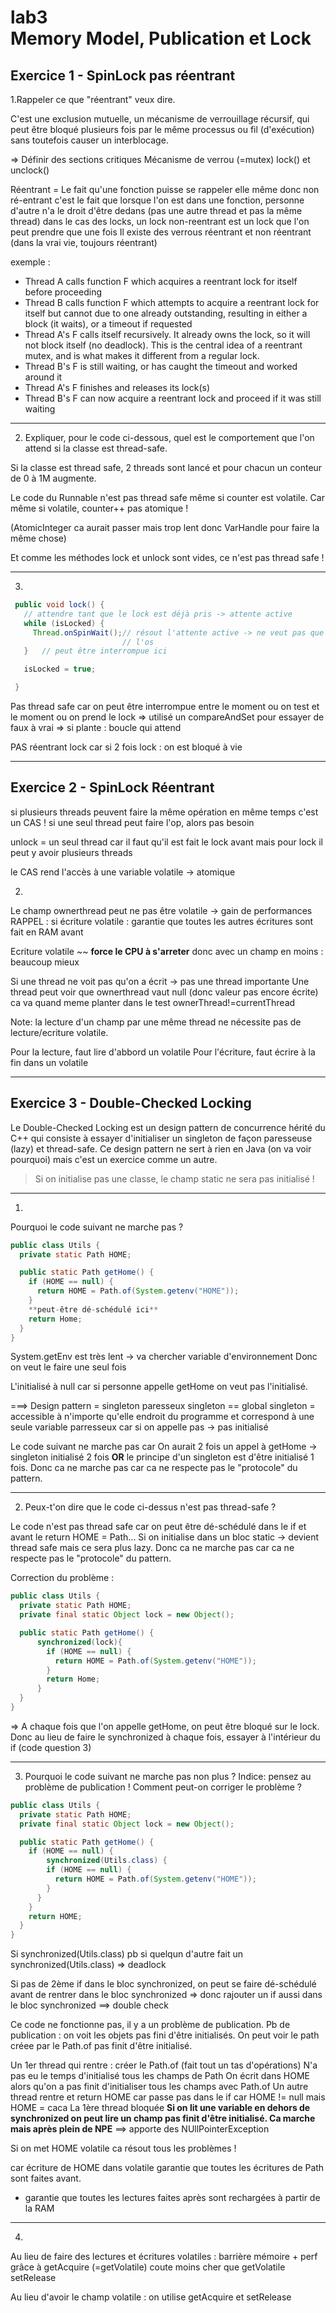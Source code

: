 lab3
<br> 
Memory Model, Publication et Lock 
======================================================

## Exercice 1 - SpinLock pas réentrant

1.Rappeler ce que "réentrant" veux dire. 

 C'est une exclusion mutuelle, un mécanisme de verrouillage récursif,
qui peut être bloqué plusieurs fois par le même processus ou fil 
(d'exécution) sans toutefois causer un interblocage.

=> Définir des sections critiques
Mécanisme de verrou (=mutex)
lock() et unclock()

Réentrant = Le fait qu'une fonction puisse se rappeler elle même
donc non ré-entrant c'est le fait que lorsque l'on est dans une fonction,
personne d'autre n'a le droit d'être dedans (pas une autre thread et pas la même thread)
dans le cas des locks, un lock non-reentrant est un lock que l'on peut prendre que une fois
Il existe des verrous réentrant et non réentrant (dans la vrai vie, toujours réentrant)

exemple :
* Thread A calls function F which acquires a reentrant lock for itself before proceeding
* Thread B calls function F which attempts to acquire a reentrant lock for itself but 
cannot due to one already outstanding, resulting in either a block (it waits), or a timeout if requested
* Thread A's F calls itself recursively. It already owns the lock, so it will not block itself (no deadlock). 
This is the central idea of a reentrant mutex, and is what makes it different from a regular lock.
* Thread B's F is still waiting, or has caught the timeout and worked around it
* Thread A's F finishes and releases its lock(s)
* Thread B's F can now acquire a reentrant lock and proceed if it was still waiting

-----------------------------------------------------------------------------

2. Expliquer, pour le code ci-dessous, quel est le comportement que l'on attend si la classe est thread-safe.

 Si la classe est thread safe, 2 threads sont lancé et pour chacun un conteur de 0 à 1M
 augmente.
 
 Le code du Runnable n'est pas thread safe même si counter est volatile.
 Car même si volatile, counter++ pas atomique !
 
 (AtomicInteger ca aurait passer mais trop lent donc VarHandle pour faire la même chose)
 
 Et comme les méthodes lock et unlock sont vides, ce n'est pas thread safe !
 
 --------------------------------------------------------------------------
 
 3.
 ```java
  public void lock() {
    // attendre tant que le lock est déjà pris -> attente active
    while (isLocked) {
      Thread.onSpinWait();// résout l'attente active -> ne veut pas que ce thread soit schédulé par
                          // l'os
    }	// peut être interrompue ici

    isLocked = true;

  }
  ```
  
  Pas thread safe car on peut être interrompue entre le moment ou on test et le moment ou on prend le lock
  => utilisé un compareAndSet pour essayer de faux à vrai
  => si plante : boucle qui attend
  
  PAS réentrant lock car si 2 fois lock :
  on est bloqué à vie
 
----------------------------------------------------------------------------------------------------

## Exercice 2 - SpinLock Réentrant

si plusieurs threads peuvent faire la même opération en même temps c'est un CAS !
si une seul thread peut faire l'op, alors pas besoin

unlock = un seul thread car il faut qu'il est fait le lock avant
mais pour lock il peut y avoir plusieurs threads

le CAS rend l'accès à une variable volatile -> atomique


2.

Le champ ownerthread peut ne pas être volatile -> gain de performances
RAPPEL : si écriture volatile : garantie que toutes les autres écritures sont fait en RAM avant
  
Ecriture volatile ~~ **force le CPU à s'arreter** donc avec un champ en moins :
beaucoup mieux
  
Si une thread ne voit pas qu'on a écrit -> pas une thread importante
Une thread peut voir que ownerthread vaut null (donc valeur pas encore écrite) 
ca va quand meme planter dans le test ownerThread!=currentThread
  
Note: la lecture d'un champ par une même thread ne nécessite pas de lecture/ecriture volatile. 

Pour la lecture, faut lire d'abbord un volatile
Pour l'écriture, faut écrire à la fin dans un volatile

---------------------------------------------------------------------------------------------------------------
 
 ## Exercice 3 - Double-Checked Locking
 
Le Double-Checked Locking est un design pattern de concurrence hérité du C++ 
qui consiste à essayer d'initialiser un singleton de façon paresseuse (lazy) 
et thread-safe.
Ce design pattern ne sert à rien en Java (on va voir pourquoi)
mais c'est un exercice comme un autre. 
 
> Si on initialise pas une classe, le champ static ne sera pas initialisé !

 ------------------------------------------------------------------------------------------
 
 1.
 Pourquoi le code suivant ne marche pas ?

```java
public class Utils {
  private static Path HOME;

  public static Path getHome() {
    if (HOME == null) {
      return HOME = Path.of(System.getenv("HOME"));
    }
    **peut-être dé-schédulé ici**
    return Home;
  }
}
```

System.getEnv est très lent -> va chercher variable d'environnement
Donc on veut le faire une seul fois

L'initialisé à null car si personne appelle getHome on veut pas l'initialisé.

===> Design pattern = singleton paresseux
singleton == global
singleton = accessible à n'importe qu'elle endroit du programme 
et correspond à une seule variable
parresseux car si on appelle pas -> pas initialisé

Le code suivant ne marche pas car 
On aurait 2 fois un appel à getHome -> singleton initialisé 2 fois **OR**
le principe d'un singleton est d'être initialisé 1 fois. 
Donc ca ne marche pas car ca ne respecte pas le "protocole" du pattern.

---------------------------------------------

2. Peux-t'on dire que le code ci-dessus n'est pas thread-safe ? 

Le code n'est pas thread safe car on peut être dé-schédulé dans le if et avant le return HOME = Path...
Si on initialise dans un bloc static -> devient thread safe mais ce sera plus lazy.
Donc ca ne marche pas car ca ne respecte pas le "protocole" du pattern.

Correction du problème :

```java
public class Utils {
  private static Path HOME;
  private final static Object lock = new Object();

  public static Path getHome() {
	  synchronized(lock){
	    if (HOME == null) {
	      return HOME = Path.of(System.getenv("HOME"));
	    }
	    return Home;
	  }
  }
}
```

=> A chaque fois que l'on appelle getHome, on peut être bloqué sur le lock.
Donc au lieu de faire le synchronized à chaque fois, essayer à l'intérieur du if
(code question 3)

------------------------------------------------------

3. Pourquoi le code suivant ne marche pas non plus ?
Indice: pensez au problème de publication !
Comment peut-on corriger le problème ?

```java
public class Utils {
  private static Path HOME;
  private final static Object lock = new Object();

  public static Path getHome() {
    if (HOME == null) {
        synchronized(Utils.class) {
        if (HOME == null) {
          return HOME = Path.of(System.getenv("HOME"));
        }
      }
    }
    return HOME;
  }
}
```

Si synchronized(Utils.class) pb si quelqun d'autre fait
un synchronized(Utils.class) => deadlock

Si pas de 2ème if dans le bloc synchronized,
on peut se faire dé-schédulé avant de rentrer dans le bloc synchronized
=> donc rajouter un if aussi dans le bloc synchronized ==> double check

Ce code ne fonctionne pas, il y a un problème de publication.
Pb de publication : on voit les objets pas fini d'être initialisés.
On peut voir le path créee par le Path.of pas finit d'être initialisé.

Un 1er thread qui rentre : créer le Path.of (fait tout un tas d'opérations)
N'a pas eu le temps d'initialisé tous les champs de Path
On écrit dans HOME alors qu'on a pas finit d'initialiser tous les champs avec Path.of
Un autre thread rentre et return HOME car passe pas dans le if car HOME != null
mais HOME = caca 
La 1ère thread bloquée
**Si on lit une variable en dehors de synchronized on peut lire un champ pas finit 
d'être initialisé. Ca marche mais après plein de NPE**
==> apporte des NUllPointerException    

Si on met HOME volatile ca résout tous les problèmes !

car écriture de HOME dans volatile garantie que toutes les écritures
de Path sont faites avant.
+ garantie que toutes les lectures faites après sont rechargées à partir de la RAM

------------------------------------------------------
 
4.
 
Au lieu de faire des lectures et écritures volatiles : barrière mémoire + perf
grâce à getAcquire (=getVolatile) coute moins cher que getVolatile
setRelease
 
Au lieu d'avoir le champ volatile : on utilise getAcquire et setRelease
 